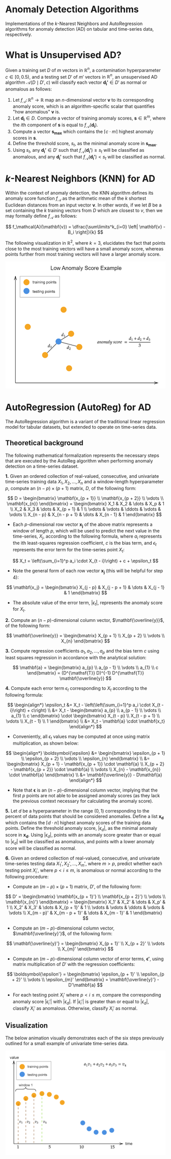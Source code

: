 # Anomaly Detection Algorithms

Implementations of the $k$-Nearest Neighbors and AutoRegression
algorithms for anomaly detection (AD) on tabular and time-series data,
respectively.

# What is Unsupervised AD?

Given a training set $D$ of $m$ vectors in $\mathbb{R}^n$, a contamination
hyperparameter $c \in [0, 0.5)$, and a testing set $D'$ of $m'$ vectors in
$\mathbb{R}^n$, an unsupervised AD algorithm $\mathcal{A}(D \mid D', c)$ will
classify each vector $\mathbf{d_i'} \in D'$ as normal or anomalous as follows:

1. Let $f_\mathcal{A} \colon \mathbb{R}^n \to \mathbb{R}$ map an $n$-dimensional
vector $\mathbf{v}$ to its corresponding anomaly score, which is an
algorithm-specific scalar that quantifies "how anomalous" $\mathbf{v}$ is.
2. Let $\mathbf{d_i} \in D$. Compute a vector of training anomaly scores,
$\mathbf{s} \in \mathbb{R}^m$, where the $i\text{th}$ component of $\mathbf{s}$
is equal to $f_\mathcal{A}(\mathbf{d_i})$.
3. Compute a vector $\mathbf{s_{max}}$ which contains the
${\lceil c \cdot m \rceil}$ highest anomaly scores in $\mathbf{s}$.
4. Define the threshold score, $s_t$, as the minimal anomaly score in
$\mathbf{s_{max}}$.
5. Using $s_t$, any $\mathbf{d_i'} \in D'$ such that
$f_\mathcal{A}(\mathbf{d_i'}) \geq s_t$ will be classified as anomalous, and any
$\mathbf{d_i'}$ such that $f_\mathcal{A}(\mathbf{d_i'}) < s_t$ will be
classified as normal.

# $k$-Nearest Neighbors (KNN) for AD

Within the context of anomaly detection, the KNN algorithm defines its anomaly
score function $f_\mathcal{A}$ as the arithmetic mean of the $k$ shortest
Euclidean distances from an input vector $\mathbf{v}$. In other words, if we let
$B$ be a set containing the $k$ training vectors from $D$ which are closest
to $v$, then we may formally define $f_\mathcal{A}$ as follows:

$$
    f_\mathcal{A}(\mathbf{v}) = \dfrac{\sum\limits^k_{i=0} \left| \mathbf{v} - B_i \right|}{k}
$$

The following visualization in $\mathbb{R}^2$, where $k=3$, elucidates the fact
that points close to the most training vectors will have a small anomaly score,
whereas points further from most training vectors will have a larger anomaly
score.

![knn](./Images/knn.gif)

# AutoRegression (AutoReg) for AD

The AutoRegression algorithm is a variant of the traditional linear regression
model for tabular datasets, but extended to operate on time-series data.

## Theoretical background

The following mathematical formalization represents the necessary steps that are
executed by the AutoReg algorithm when performing anomaly detection on a
time-series dataset.

**1.** Given an ordered collection of real-valued, consecutive, and univariate time-series training data $X_1, X_2, \dots, X_n$ and a window-length hyperparameter $p$, compute an $(n - p) \times (p + 1)$ matrix, $D$, of the following form:

$$
    D = 
    \begin{bmatrix}
        \mathbf{x_{p + 1}} \\
        \mathbf{x_{p + 2}} \\
        \vdots \\
        \mathbf{x_{n}}
    \end{bmatrix}
    =
    \begin{bmatrix}
        X_1 & X_2 & \dots & X_p & 1 \\
        X_2 & X_3 & \dots & X_{p + 1} & 1 \\
        \vdots & \vdots & \ddots & \vdots & \vdots \\
        X_{n - p} & X_{n - p + 1} & \dots & X_{n - 1} & 1
    \end{bmatrix}
$$

- Each $p$-dimensional row vector $\mathbf{x_j}$ of the above matrix represents a window of length $p$, which will be used to predict the next value in the time-series, $X_{j}$, according to the following formula, where $a_i$ represents the ith least-squares regression coefficient, $c$ is the bias term, and $\epsilon_t$ represents the error term for the time-series point $X_t$:

$$
    X_t = \left(\sum_{i=1}^p a_i \cdot X_{t - i}\right) + c + \epsilon_t
$$

- Note the general form of each row vector $\mathbf{x_j}$ (this will be helpful for step 4):

$$
    \mathbf{x_j} = 
    \begin{bmatrix}
        X_{j - p} & X_{j - p + 1} & \dots & X_{j - 1} & 1 
    \end{bmatrix}
$$

- The absolute value of the error term, $|\epsilon_t|$, represents the anomaly score for $X_t$.

**2.** Compute an $(n - p)$-dimensional column vector, $\mathbf{\overline{y}}$, of the following form:

$$
    \mathbf{\overline{y}} = 
    \begin{bmatrix}
        X_{p + 1} \\
        X_{p + 2} \\
        \vdots \\
        X_{n}
    \end{bmatrix}
$$

**3.** Compute regression coefficients $a_1, a_2, \dots, a_p$ and the bias term $c$ using least squares regression in accordance with the analytical solution:

$$
    \mathbf{a} = 
    \begin{bmatrix}
        a_{p} \\
        a_{p - 1} \\
        \vdots \\
        a_{1} \\
        c
    \end{bmatrix}
    = (D^{\mathsf{T}} D)^{-1} D^{\mathsf{T}} \mathbf{\overline{y}}
$$

**4.** Compute each error term $\epsilon_t$ corresponding to $X_t$ according to the following formula:

$$
    \begin{align*}
        \epsilon_t &= X_t - \left(\left(\sum_{i=1}^p a_i \cdot X_{t - i}\right) + c\right) \\
        &= X_t - 
        \begin{bmatrix}
            a_{p} \\
            a_{p - 1} \\
            \vdots \\
            a_{1} \\
            c
        \end{bmatrix}
        \cdot
        \begin{bmatrix}
            X_{t - p} \\
            X_{t - p + 1} \\
            \vdots \\
            X_{t - 1} \\
            1
        \end{bmatrix} \\
        &= X_t - \mathbf{a} \cdot \mathbf{x_t}
    \end{align*}
$$

- Conveniently, all $\epsilon_t$ values may be computed at once using matrix multiplication, as shown below:

$$
    \begin{align*}
        \boldsymbol{\epsilon} &=
        \begin{bmatrix}
            \epsilon_{p + 1} \\
            \epsilon_{p + 2} \\
            \vdots \\
            \epsilon_{n}
        \end{bmatrix} \\
        &= 
        \begin{bmatrix}
            X_{p + 1} - \mathbf{x_{p + 1}} \cdot \mathbf{a} \\
            X_{p + 2} - \mathbf{x_{p + 2}} \cdot \mathbf{a} \\
            \vdots \\
            X_{n} - \mathbf{x_{n}} \cdot \mathbf{a}
        \end{bmatrix} \\
        &= \mathbf{\overline{y}} - D\mathbf{a}
    \end{align*}
$$

- Note that $\boldsymbol{\epsilon}$ is an $(n - p)$-dimensional column vector, implying that the first $p$ points are not able to be assigned anomaly scores (as they lack the previous context necessary for calculating the anomaly score).

**5.** Let $d$ be a hyperparameter in the range $(0, 1)$ corresponding to the percent of data points that should be considered anomalies. Define a list $\mathbf{x_d}$ which contains the $\lceil d \cdot n \rceil$ highest anomaly scores of the training data points. Define the threshold anomaly score, $|\epsilon_d|$, as the minimal anomaly score in $\mathbf{x_d}$. Using $|\epsilon_d|$, points with an anomaly score greater than or equal to $|\epsilon_d|$ will be classified as anomalous, and points with a lower anomaly score will be classified as normal.

**6.** Given an ordered collection of real-valued, consecutive, and univariate time-series testing data $X_1', X_2', \dots, X_m'$, where $m > p$, predict whether each testing point $X_i'$, where $p < i \leq m$, is anomalous or normal according to the following procedure:

- Compute an $(m - p) \times (p + 1)$ matrix, $D'$, of the following form:

$$
    D' = 
    \begin{bmatrix}
        \mathbf{x_{p + 1}'} \\
        \mathbf{x_{p + 2}'} \\
        \vdots \\
        \mathbf{x_{n}'}
    \end{bmatrix}
    =
    \begin{bmatrix}
        X_1' & X_2' & \dots & X_p' & 1 \\
        X_2' & X_3' & \dots & X_{p + 1}' & 1 \\
        \vdots & \vdots & \ddots & \vdots & \vdots \\
        X_{m - p}' & X_{m - p + 1}' & \dots & X_{m - 1}' & 1
    \end{bmatrix}
$$

- Compute an $(m - p)$-dimensional column vector, $\mathbf{\overline{y}'}$, of the following form:

$$
    \mathbf{\overline{y}'} = 
    \begin{bmatrix}
        X_{p + 1}' \\
        X_{p + 2}' \\
        \vdots \\
        X_{m}'
    \end{bmatrix}
$$

- Compute an $(m - p)$-dimensional column vector of error terms, $\boldsymbol{\epsilon'}$, using matrix multiplication of $D'$ with the regression coefficients:

$$
    \boldsymbol{\epsilon'} = 
    \begin{bmatrix}
            \epsilon_{p + 1}' \\
            \epsilon_{p + 2}' \\
            \vdots \\
            \epsilon_{m}'
        \end{bmatrix}
    = \mathbf{\overline{y}'} - D'\mathbf{a}
$$

- For each testing point $X_i'$ where $p < i \leq m$, compare the corresponding anomaly score $|\epsilon_i'|$ with $|\epsilon_d|$. If $|\epsilon_i'|$ is greater than or equal to $|\epsilon_d|$, classify $X_i'$ as anomalous. Otherwise, classify $X_i'$ as normal.

## Visualization

The below animation visually demonstrates each of the six steps previously
outlined for a small example of univariate time-series data.

![autoreg](./Images/autoreg.gif)